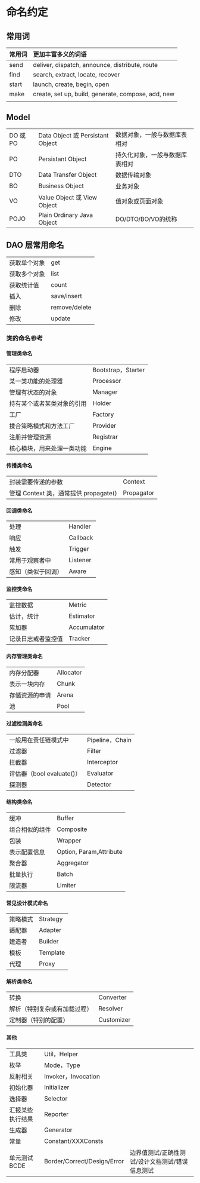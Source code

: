 # 命名约定

## 常用词

| 常用词 | 更加丰富多义的词语 | 
| :-----| :---- |
| send | deliver, dispatch, announce, distribute, route | 
| find | search, extract, locate, recover |
| start | launch, create, begin, open |
| make | create, set up, build, generate, compose, add, new |
|  |  |

## Model

|  |  |  |
| :-----| :---- | :---- |
| DO 或 PO| Data Object 或 Persistant Object  | 数据对象，一般与数据库表相对 |
| PO | Persistant Object  | 持久化对象，一般与数据库表相对 |
| DTO | Data Transfer Object  | 数据传输对象 |
| BO | Business Object  | 业务对象 |
| VO | Value Object 或 View Object | 值对象或页面对象 |
| POJO | Plain Ordinary Java Object | DO/DTO/BO/VO的统称 |

## DAO 层常用命名

|  |  |
| :-----| :---- |
| 获取单个对象 | get |
| 获取多个对象 | list |
| 获取统计值 | count |
| 插入 | save/insert |
| 删除 | remove/delete |
| 修改 | update |

### 类的命名参考

#### 管理类命名

|  |  |
| :-----| :---- |
| 程序启动器 | Bootstrap，Starter |
| 某一类功能的处理器 | Processor |
| 管理有状态的对象 | Manager |
| 持有某个或者某类对象的引用 | Holder |
| 工厂 | Factory |
| 揉合策略模式和方法工厂 | Provider |
| 注册并管理资源 | Registrar |
| 核心模块，用来处理一类功能 | Engine |

#### 传播类命名

|  |  |
| :-----| :---- |
| 封装需要传递的参数 | Context |
| 管理 Context 类，通常提供 propagate() | Propagator |

#### 回调类命名

|  |  |
| :-----| :---- |
| 处理 | Handler |
| 响应 | Callback |
| 触发 | Trigger |
| 常用于观察者中 | Listener |
| 感知（类似于回调） | Aware |

#### 监控类命名

|  |  |
| :-----| :---- |
| 监控数据 | Metric |
| 估计，统计 | Estimator |
| 累加器 | Accumulator |
| 记录日志或者监控值 | Tracker |

#### 内存管理类命名

|  |  |
| :-----| :---- |
| 内存分配器 | Allocator |
| 表示一块内存 | Chunk |
| 存储资源的申请 | Arena |
| 池 | Pool |

#### 过滤检测类命名

|  |  |
| :-----| :---- |
| 一般用在责任链模式中 | Pipeline，Chain |
| 过滤器 | Filter |
| 拦截器 | Interceptor |
| 评估器（bool evaluate()） | Evaluator |
| 探测器 | Detector |

#### 结构类命名

|  |  |
| :-----| :---- |
| 缓冲 | Buffer |
| 组合相似的组件 | Composite |
| 包装 | Wrapper |
| 表示配置信息 | Option, Param,Attribute |
| 聚合器 | Aggregator |
| 批量执行 | Batch |
| 限流器 | Limiter |

#### 常见设计模式命名

|  |  |
| :-----| :---- |
| 策略模式 | Strategy |
| 适配器 | Adapter |
| 建造者 | Builder |
| 模板 | Template |
| 代理 | Proxy |

#### 解析类命名

|  |  |
| :-----| :---- |
| 转换 | Converter |
| 解析（特别复杂或有加载过程） | Resolver |
| 定制器（特别的配置） | Customizer |

#### 其他

|  |  |  |
| :-----| :---- | :---- |
| 工具类 | Util，Helper |  |
| 枚举 | Mode，Type |  |
| 反射相关 | Invoker，Invocation |  |
| 初始化器 | Initializer |  |
| 选择器 | Selector |  |
| 汇报某些执行结果 | Reporter |  |
| 生成器 | Generator |  |
| 常量 | Constant/XXXConsts |  |
| 单元测试 BCDE | Border/Correct/Design/Error | 边界值测试/正确性测试/设计文档测试/错误信息测试 |
